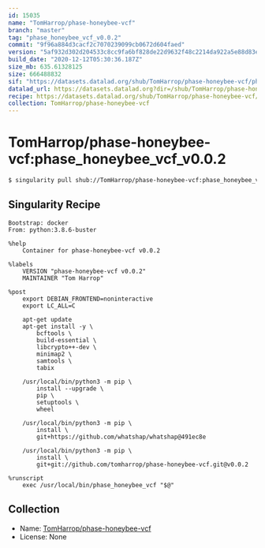 ```yaml
---
id: 15035
name: "TomHarrop/phase-honeybee-vcf"
branch: "master"
tag: "phase_honeybee_vcf_v0.0.2"
commit: "9f96a884d3cacf2c7070239099cb0672d604faed"
version: "5af932d302d204533c8cc9fa6bf828de22d9632f48c2214da922a5e88d83e58e"
build_date: "2020-12-12T05:30:36.187Z"
size_mb: 635.61328125
size: 666488832
sif: "https://datasets.datalad.org/shub/TomHarrop/phase-honeybee-vcf/phase_honeybee_vcf_v0.0.2/2020-12-12-9f96a884-5af932d3/5af932d302d204533c8cc9fa6bf828de22d9632f48c2214da922a5e88d83e58e.sif"
datalad_url: https://datasets.datalad.org?dir=/shub/TomHarrop/phase-honeybee-vcf/phase_honeybee_vcf_v0.0.2/2020-12-12-9f96a884-5af932d3/
recipe: https://datasets.datalad.org/shub/TomHarrop/phase-honeybee-vcf/phase_honeybee_vcf_v0.0.2/2020-12-12-9f96a884-5af932d3/Singularity
collection: TomHarrop/phase-honeybee-vcf
---
```


# TomHarrop/phase-honeybee-vcf:phase_honeybee_vcf_v0.0.2

```bash
$ singularity pull shub://TomHarrop/phase-honeybee-vcf:phase_honeybee_vcf_v0.0.2
```

## Singularity Recipe

```singularity
Bootstrap: docker
From: python:3.8.6-buster

%help
    Container for phase-honeybee-vcf v0.0.2

%labels
    VERSION "phase-honeybee-vcf v0.0.2"
    MAINTAINER "Tom Harrop"

%post
    export DEBIAN_FRONTEND=noninteractive
    export LC_ALL=C

    apt-get update
    apt-get install -y \
        bcftools \
        build-essential \
        libcrypto++-dev \
        minimap2 \
        samtools \
        tabix

    /usr/local/bin/python3 -m pip \
        install --upgrade \
        pip \
        setuptools \
        wheel

    /usr/local/bin/python3 -m pip \
        install \
    	git+https://github.com/whatshap/whatshap@491ec8e

    /usr/local/bin/python3 -m pip \
        install \
        git+git://github.com/tomharrop/phase-honeybee-vcf.git@v0.0.2

%runscript
    exec /usr/local/bin/phase_honeybee_vcf "$@"
```

## Collection

 - Name: [TomHarrop/phase-honeybee-vcf](https://github.com/TomHarrop/phase-honeybee-vcf)
 - License: None

